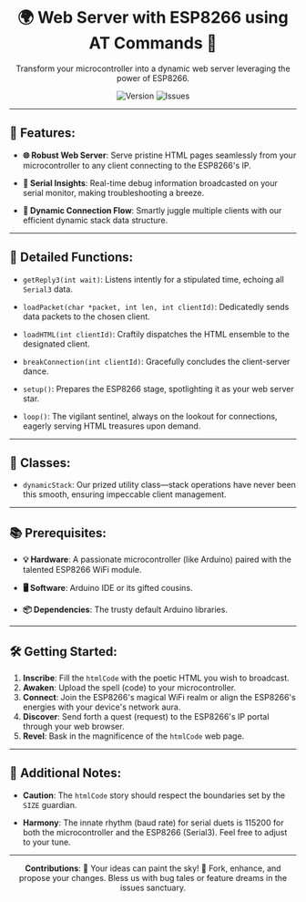 <div align="center">
    <h1>🌍 Web Server with ESP8266 using AT Commands 📡</h1>
    <p>
        Transform your microcontroller into a dynamic web server leveraging the power of ESP8266.
    </p>
    <img src="https://img.shields.io/badge/Version-1.0-blue.svg?style=for-the-badge" alt="Version">
    <img src="https://img.shields.io/github/issues/egeozgul/AVR-Http-Wifi-Server?style=for-the-badge" alt="Issues">
</div>

---

## 🚀 Features:

- **🌐 Robust Web Server**: Serve pristine HTML pages seamlessly from your microcontroller to any client connecting to the ESP8266's IP.
  
- **🔧 Serial Insights**: Real-time debug information broadcasted on your serial monitor, making troubleshooting a breeze.
  
- **🔗 Dynamic Connection Flow**: Smartly juggle multiple clients with our efficient dynamic stack data structure.

---

## 📖 Detailed Functions:

- `getReply3(int wait)`: Listens intently for a stipulated time, echoing all `Serial3` data.
  
- `loadPacket(char *packet, int len, int clientId)`: Dedicatedly sends data packets to the chosen client.
  
- `loadHTML(int clientId)`: Craftily dispatches the HTML ensemble to the designated client.
  
- `breakConnection(int clientId)`: Gracefully concludes the client-server dance.
  
- `setup()`: Prepares the ESP8266 stage, spotlighting it as your web server star.
  
- `loop()`: The vigilant sentinel, always on the lookout for connections, eagerly serving HTML treasures upon demand.

---

## 🧠 Classes:

- `dynamicStack`: Our prized utility class—stack operations have never been this smooth, ensuring impeccable client management.

---

## 📚 Prerequisites:

- **💡 Hardware**: A passionate microcontroller (like Arduino) paired with the talented ESP8266 WiFi module.
  
- **🖥 Software**: Arduino IDE or its gifted cousins.
  
- **📦 Dependencies**: The trusty default Arduino libraries.

---

## 🛠 Getting Started:

1. **Inscribe**: Fill the `htmlCode` with the poetic HTML you wish to broadcast.
2. **Awaken**: Upload the spell (code) to your microcontroller.
3. **Connect**: Join the ESP8266's magical WiFi realm or align the ESP8266's energies with your device's network aura.
4. **Discover**: Send forth a quest (request) to the ESP8266's IP portal through your web browser.
5. **Revel**: Bask in the magnificence of the `htmlCode` web page.

---

## 📌 Additional Notes:

- **Caution**: The `htmlCode` story should respect the boundaries set by the `SIZE` guardian.
  
- **Harmony**: The innate rhythm (baud rate) for serial duets is 115200 for both the microcontroller and the ESP8266 (Serial3). Feel free to adjust to your tune.

---

<div align="center">
    <b>Contributions</b>: 🌟 Your ideas can paint the sky! 🌟 Fork, enhance, and propose your changes. Bless us with bug tales or feature dreams in the issues sanctuary.
</div>
